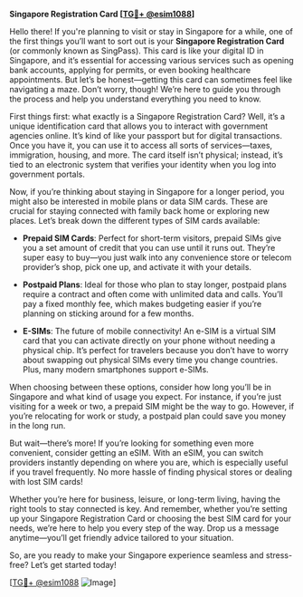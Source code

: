 **Singapore Registration Card [[TG💪+ @esim1088](https://t.me/s/esim1088)]**

Hello there! If you're planning to visit or stay in Singapore for a while, one of the first things you’ll want to sort out is your **Singapore Registration Card** (or commonly known as SingPass). This card is like your digital ID in Singapore, and it’s essential for accessing various services such as opening bank accounts, applying for permits, or even booking healthcare appointments. But let’s be honest—getting this card can sometimes feel like navigating a maze. Don’t worry, though! We’re here to guide you through the process and help you understand everything you need to know.

First things first: what exactly is a Singapore Registration Card? Well, it’s a unique identification card that allows you to interact with government agencies online. It’s kind of like your passport but for digital transactions. Once you have it, you can use it to access all sorts of services—taxes, immigration, housing, and more. The card itself isn’t physical; instead, it’s tied to an electronic system that verifies your identity when you log into government portals.

Now, if you’re thinking about staying in Singapore for a longer period, you might also be interested in mobile plans or data SIM cards. These are crucial for staying connected with family back home or exploring new places. Let’s break down the different types of SIM cards available:

- **Prepaid SIM Cards**: Perfect for short-term visitors, prepaid SIMs give you a set amount of credit that you can use until it runs out. They’re super easy to buy—you just walk into any convenience store or telecom provider’s shop, pick one up, and activate it with your details.
  
- **Postpaid Plans**: Ideal for those who plan to stay longer, postpaid plans require a contract and often come with unlimited data and calls. You’ll pay a fixed monthly fee, which makes budgeting easier if you’re planning on sticking around for a few months.

- **E-SIMs**: The future of mobile connectivity! An e-SIM is a virtual SIM card that you can activate directly on your phone without needing a physical chip. It’s perfect for travelers because you don’t have to worry about swapping out physical SIMs every time you change countries. Plus, many modern smartphones support e-SIMs.

When choosing between these options, consider how long you’ll be in Singapore and what kind of usage you expect. For instance, if you’re just visiting for a week or two, a prepaid SIM might be the way to go. However, if you’re relocating for work or study, a postpaid plan could save you money in the long run.

But wait—there’s more! If you’re looking for something even more convenient, consider getting an eSIM. With an eSIM, you can switch providers instantly depending on where you are, which is especially useful if you travel frequently. No more hassle of finding physical stores or dealing with lost SIM cards!

Whether you’re here for business, leisure, or long-term living, having the right tools to stay connected is key. And remember, whether you’re setting up your Singapore Registration Card or choosing the best SIM card for your needs, we’re here to help you every step of the way. Drop us a message anytime—you’ll get friendly advice tailored to your situation.

So, are you ready to make your Singapore experience seamless and stress-free? Let’s get started today!

[[TG💪+ @esim1088](https://t.me/s/esim1088) ![Image](https://i.postimg.cc/Y0z9fWf4/image.png)]